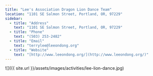 ```yaml
---
title: "Lee's Association Dragon Lion Dance Team"
location: "1101 SE Salmon Street, Portland, OR, 97229"
sidebar:
  - title: "Address"
    text: "1101 SE Salmon Street, Portland, OR, 97229"
  - title: "Phone"
    text: "(503) 253-2482"
  - title: "Email"
    text: "terrylee@leeondong.org"
  - title: "Website"
    text: "[http://www.leeondong.org/](http://www.leeondong.org/)"
---
```


![]({{ site.url }}/assets/images/activities/lee-lion-dance.jpg)
